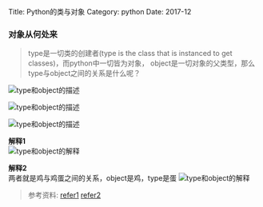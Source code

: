 Title: Python的类与对象
Category: python
Date: 2017-12

### 对象从何处来
> type是一切类的创建者(type is the class that is instanced to get classes)，而python中一切皆为对象，
> object是一切对象的父类型，那么type与object之间的关系是什么呢？

![type和object的描述]({filename}/images/python_type_object.png)  

![type和object的描述]({filename}/images/type_object_rel1.png)  

![type和object的描述]({filename}/images/type_object_rel2.png)  

**解释1**  
![type和object的解释]({filename}/images/explain1.png)  

**解释2**  
两者就是鸡与鸡蛋之间的关系，object是鸡，type是蛋
![type和object的解释]({filename}/images/chick_egg.png)

> 参考资料:
> [refer1](https://stackoverflow.com/questions/31995472/python-3-how-can-object-be-instance-of-type)
> [refer2](https://stackoverflow.com/questions/36339553/relationship-between-between-type-and-object-in-python)